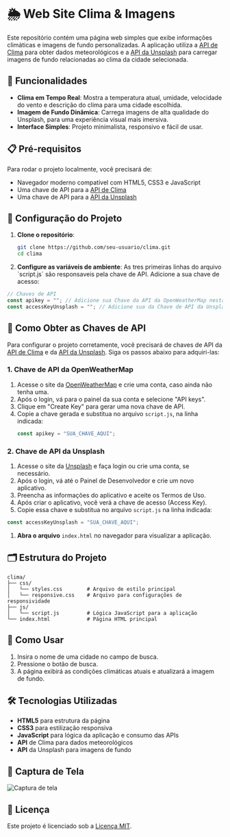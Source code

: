 # 🌦️ Web Site Clima & Imagens

Este repositório contém uma página web simples que exibe informações climáticas e imagens de fundo personalizadas. A aplicação utiliza a [API de Clima](https://openweathermap.org/api) para obter dados meteorológicos e a [API da Unsplash](https://unsplash.com/developers) para carregar imagens de fundo relacionadas ao clima da cidade selecionada.

## 🚀 Funcionalidades

- **Clima em Tempo Real**: Mostra a temperatura atual, umidade, velocidade do vento e descrição do clima para uma cidade escolhida.
- **Imagem de Fundo Dinâmica**: Carrega imagens de alta qualidade do Unsplash, para uma experiência visual mais imersiva.
- **Interface Simples**: Projeto minimalista, responsivo e fácil de usar.

## 📋 Pré-requisitos

Para rodar o projeto localmente, você precisará de:

- Navegador moderno compatível com HTML5, CSS3 e JavaScript
- Uma chave de API para a [API de Clima](https://openweathermap.org/api)
- Uma chave de API para a [API da Unsplash](https://unsplash.com/developers)

## 🔧 Configuração do Projeto

1. **Clone o repositório**:
   ```bash
   git clone https://github.com/seu-usuario/clima.git
   cd clima
   ```
2. **Configure as variáveis de ambiente**:
   As tres primeiras linhas do arquivo ´script.js´ são responsaveis pela chave de API. Adicione a sua chave de acesso:

```JavaScript
// Chaves de API
const apikey = ""; // Adicione sua Chave da API da OpenWeatherMap nesta linha.
const accessKeyUnsplash = ""; // Adicione sua da Chave de API da Unsplash nesta linha.
```

## 🔑 Como Obter as Chaves de API

Para configurar o projeto corretamente, você precisará de chaves de API da [API de Clima](https://openweathermap.org/api) e da [API da Unsplash](https://unsplash.com/developers). Siga os passos abaixo para adquiri-las:

### 1. Chave de API da OpenWeatherMap

1. Acesse o site da [OpenWeatherMap](https://openweathermap.org/) e crie uma conta, caso ainda não tenha uma.
2. Após o login, vá para o painel da sua conta e selecione "API keys".
3. Clique em "Create Key" para gerar uma nova chave de API.
4. Copie a chave gerada e substitua no arquivo `script.js`, na linha indicada:
   ```javascript
   const apikey = "SUA_CHAVE_AQUI";
   ```

### 2. Chave de API da Unsplash

1. Acesse o site da [Unsplash](https://unsplash.com/developers) e faça login ou crie uma conta, se necessário.
2. Após o login, vá até o Painel de Desenvolvedor e crie um novo aplicativo.
3. Preencha as informações do aplicativo e aceite os Termos de Uso.
4. Após criar o aplicativo, você verá a chave de acesso (Access Key).
5. Copie essa chave e substitua no arquivo `script.js` na linha indicada:

```JavaScript
const accessKeyUnsplash = "SUA_CHAVE_AQUI";
```

1. **Abra o arquivo** `index.html` no navegador para visualizar a aplicação.

## 🗂️ Estrutura do Projeto

```plaintext
clima/
├── css/
│   └── styles.css        # Arquivo de estilo principal
│   └── responsive.css    # Arquivo para configurações de responsividade
├── js/
│   └── script.js         # Lógica JavaScript para a aplicação
└── index.html            # Página HTML principal
```

## 🚀 **Como Usar**

1. Insira o nome de uma cidade no campo de busca.
2. Pressione o botão de busca.
3. A página exibirá as condições climáticas atuais e atualizará a imagem de fundo.

## 🛠️ **Tecnologias Utilizadas**

- **HTML5** para estrutura da página
- **CSS3** para estilização responsiva
- **JavaScript** para lógica da aplicação e consumo das APIs
- **API** de Clima para dados meteorológicos
- **API** da Unsplash para imagens de fundo

## 🎨 **Captura de Tela**

![Captura de tela](https://i.imgur.com/I1WzunA.png)

## 📜 Licença

Este projeto é licenciado sob a [Licença MIT](./LICENSE).
